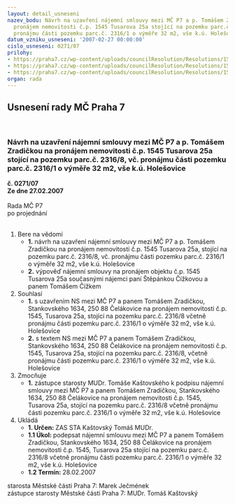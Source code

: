 ```yaml
---
layout: detail_usneseni
nazev_bodu: Návrh na uzavření nájemní smlouvy mezi MČ P7 a p. Tomášem Zradičkou na
  pronájem nemovitosti č.p. 1545 Tusarova 25a stojící na pozemku parc.č. 2316/8, vč.
  pronájmu části pozemku parc.č. 2316/1 o výměře 32 m2, vše k.ú. Holešovice
datum_vzniku_usneseni: '2007-02-27 00:00:00'
cislo_usneseni: 0271/07
prilohy:
- https://praha7.cz/wp-content/uploads/councilResolution/Resolutions/15620/13-usnesen%c3%ad_1843.doc
- https://praha7.cz/wp-content/uploads/councilResolution/Resolutions/15620/13-z%c3%a1m%c4%9br_%c4%8dajovna.tif
- https://praha7.cz/wp-content/uploads/councilResolution/Resolutions/15620/13-n%c3%a1j.sml.doc
organ: rada
---
```

<div id="ucUsn_pList" class="usn">
	<span><h2>Usnesení rady MČ Praha 7 </h2>
<br></span><div class="standBody">
<span><h3>Návrh na uzavření nájemní smlouvy mezi MČ P7 a p. Tomášem Zradičkou na pronájem nemovitosti č.p. 1545 Tusarova 25a stojící na pozemku parc.č. 2316/8, vč. pronájmu části pozemku parc.č. 2316/1 o výměře 32 m2, vše k.ú. Holešovice</h3></span><div class="center">
		<strong>č. 0271/07</strong><br>
	</div>
<div class="center">
		<strong>Ze dne 27.02.2007</strong><br><br>
	</div>Rada MČ P7<br> po projednání<br><br><ol>
<li>Bere na vědomí<ul>
<li>
<strong>1.</strong> návrh na uzavření nájemní smlouvy mezi MČ P7 a p. Tomášem Zradičkou na pronájem nemovitosti č.p. 1545 Tusarova 25a, stojící na pozemku parc.č. 2316/8, vč. pronájmu části pozemku parc.č. 2316/1 o výměře 32 m2, vše k.ú. Holešovice</li>
<li>
<strong>2.</strong> výpověď nájemní smlouvy na pronájem objektu č.p. 1545 Tusarova 25a současnými nájemci paní Štěpánkou Čížkovou a panem Tomášem Čížkem</li>
</ul>
</li>
<li>Souhlasí<ul>
<li>
<strong>1.</strong> s uzavřením NS mezi MČ P7 a panem Tomášem Zradičkou, Stankovského 1634, 250 88 Čelákovice na pronájem nemovitosti č.p. 1545, Tusarova 25a, stojící na pozemku parc.č. 2316/8 včetně pronájmu části pozemku parc.č. 2316/1 o výměře 32 m2, vše k.ú. Holešovice</li>
<li>
<strong>2.</strong> s textem NS mezi MČ P7 a panem Tomášem Zradičkou, Stankovského 1634, 250 88 Čelákovice na pronájem nemovitosti č.p. 1545, Tusarova 25a, stojící na pozemku parc.č. 2316/8, včetně pronájmu části pozemku parc.č. 2316/1 o výměře 32 m2, vše k.ú. Holešovice</li>
</ul>
</li>
<li>Zmocňuje<ul><li>
<strong>1.</strong> zástupce starosty MUDr. Tomáše Kaštovského k podpisu nájemní smlouvy mezi MČ P7 a panem Tomášem Zradičkou, Stankovského 1634, 250 88  Čelákovice na pronájem nemovitosti č.p. 1545, Tusarova 25a, stojící na pozemku parc.č. 2316/8 včetně pronájmu části pozemku parc.č. 2316/1 o výměře 32 m2, vše k.ú. Holešovice </li></ul>
</li>
<li>Ukládá<ul>
<li>
<strong>1. Určen: </strong>ZAS STA Kaštovský Tomáš MUDr.</li>
<li>
<strong>1.1 Úkol: </strong>podepsat nájemní smlouvu mezi MČ P7 a panem Tomášem Zradičkou, Stankovského 1634, 250 88  Čelákovice na pronájem nemovitosti č.p. 1545, Tusarova 25a stojící na pozemku parc.č. 2316/8 včetně pronájmu části pozemku parc.č. 2316/1 o výměře 32 m2, vše k.ú. Holešovice </li>
<li>
<strong>1.2 Termín: </strong>28.02.2007</li>
</ul>
</li>
</ol>starosta Městské části Praha 7: Marek Ječmének<br>zástupce starosty Městské části Praha 7: MUDr. Tomáš Kaštovský 
</div>
</div>
